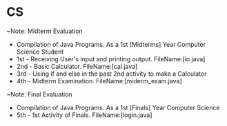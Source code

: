 # CS
~Note: Midterm Evaluation
- Compilation of Java Programs. As a 1st [Midterms] Year Computer Science Student
- 1st - Receiving User's input and printing output. FileName:[io.java]
- 2nd - Basic Calculator. FileName:[cal.java]
- 3rd - Using if and else in the past 2nd activity to make a Calculator
- 4th - Midterm Examination. FileName:[miderm_exam.java]

~Note: Final Evaluation
- Compilation of Java Programs. As a 1st [Finals] Year Computer Science
- 5th - 1st Activity of Finals. FileName:[login.java]